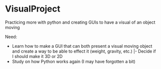# VisualProject
Practicing more with python and creating GUIs to have a visual of an object moving

Need:
- Learn how to make a GUI that can both present a visual moving 
object and create a way to be able to effect it (weight, gravity, etc.)
|- Decide if I should make it 3D or 2D
- Study on how Python works again (I may have forgotten a bit)
